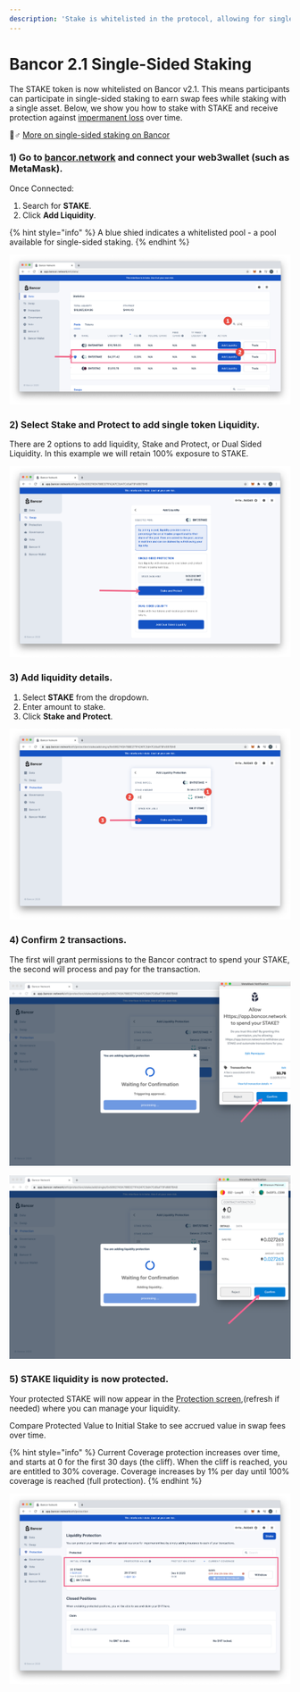 ```yaml
---
description: 'Stake is whitelisted in the protocol, allowing for single-sided staking.'
---
```


# Bancor 2.1 Single-Sided Staking

The STAKE token is now whitelisted on Bancor v2.1. This means participants can participate in single-sided staking to earn swap fees while staking with a single asset. Below, we show you how to stake with STAKE and receive protection against [impermanent loss](https://blog.bancor.network/beginners-guide-to-getting-rekt-by-impermanent-loss-7c9510cb2f22) over time.

🙋♂ [More on single-sided staking on Bancor](https://blog.bancor.network/guide-single-sided-amm-staking-on-bancor-v2-1-93e6839959ba)

### 1\) Go to [bancor.network](https://bancor.network) and connect your web3wallet \(such as MetaMask\). 

Once Connected:

1. Search for **STAKE**.
2. Click **Add Liquidity**.

{% hint style="info" %}
A blue shied indicates a whitelisted pool -  a pool available for single-sided staking.
{% endhint %}

![](../../../.gitbook/assets/bancor-1.png)

### 2\)  Select **Stake and Protect** to add single token Liquidity.

There are 2 options to add liquidity, Stake and Protect, or Dual Sided Liquidity. In this example we will retain 100% exposure to STAKE.

![](../../../.gitbook/assets/bancor2.png)

### 3\) Add liquidity details.

1. Select **STAKE** from the dropdown.
2. Enter amount to stake.
3. Click **Stake and Protect**.

![](../../../.gitbook/assets/bancor3.png)

### 4\) Confirm 2 transactions.

The first will grant permissions to the Bancor contract to spend your STAKE, the second will process and pay for the transaction.

![](../../../.gitbook/assets/bancor4.png)

![](../../../.gitbook/assets/bancor5.png)

### 5\) STAKE liquidity is now protected.

Your protected STAKE will now appear in the [Protection screen](https://app.bancor.network/eth/protection),\(refresh if needed\) where you can manage your liquidity. 

Compare Protected Value to Initial Stake to see accrued value in swap fees over time.

{% hint style="info" %}
Current Coverage protection increases over time, and starts at 0 for the first 30 days \(the cliff\). When the cliff is reached, you are entitled to 30% coverage. Coverage increases by 1% per day until 100% coverage is reached \(full protection\).
{% endhint %}

![](../../../.gitbook/assets/bancor6.png)

